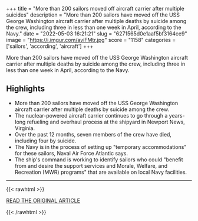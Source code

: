 +++
title = "More than 200 sailors moved off aircraft carrier after multiple suicides"
description = "More than 200 sailors have moved off the USS George Washington aircraft carrier after multiple deaths by suicide among the crew, including three in less than one week in April, according to the Navy."
date = "2022-05-03 16:21:21"
slug = "6271565d0e1aaf5bf3164ce9"
image = "https://i.imgur.com/aviFMtr.jpg"
score = "1158"
categories = ['sailors', 'according', 'aircraft']
+++

More than 200 sailors have moved off the USS George Washington aircraft carrier after multiple deaths by suicide among the crew, including three in less than one week in April, according to the Navy.

## Highlights

- More than 200 sailors have moved off the USS George Washington aircraft carrier after multiple deaths by suicide among the crew.
- The nuclear-powered aircraft carrier continues to go through a years-long refueling and overhaul process at the shipyard in Newport News, Virginia.
- Over the past 12 months, seven members of the crew have died, including four by suicide.
- The Navy is in the process of setting up "temporary accommodations" for these sailors, Naval Air Force Atlantic says.
- The ship's command is working to identify sailors who could "benefit from and desire the support services and Morale, Welfare, and Recreation (MWR) programs" that are available on local Navy facilities.

---

{{< rawhtml >}}
  <p class="article-category">
    <a target="_blank" href="https://www.cnn.com/2022/05/03/politics/uss-george-washington-sailors/index.html">READ THE ORIGINAL ARTICLE</a>
  </p>
{{< /rawhtml >}}
